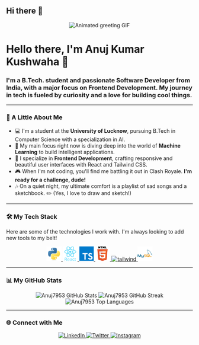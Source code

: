 ## Hi there 👋

<div align="center">
  <img src="https://media.giphy.com/media/Q81N62P9D8T7yW7B0K/giphy.gif" width="150" height="150" alt="Animated greeting GIF"/>
</div>

# Hello there, I'm Anuj Kumar Kushwaha 👋

### I'm a B.Tech. student and passionate Software Developer from India, with a major focus on Frontend Development. My journey in tech is fueled by curiosity and a love for building cool things.

---

### 🚀 A Little About Me

-   💻 I'm a student at the **University of Lucknow**, pursuing B.Tech in Computer Science with a specialization in AI.
-   🌱 My main focus right now is diving deep into the world of **Machine Learning** to build intelligent applications.
-   🎨 I specialize in **Frontend Development**, crafting responsive and beautiful user interfaces with React and Tailwind CSS.
-   🎮 When I'm not coding, you'll find me battling it out in Clash Royale. **I'm ready for a challenge, dude!**
-   🎶 On a quiet night, my ultimate comfort is a playlist of sad songs and a sketchbook. ✏️ (Yes, I love to draw and sketch!)

---

### 🛠️ My Tech Stack

Here are some of the technologies I work with. I'm always looking to add new tools to my belt!

<p align="center">
    <a href="https://www.python.org" target="_blank" rel="noreferrer"> <img src="https://raw.githubusercontent.com/devicons/devicon/master/icons/python/python-original.svg" alt="python" width="40" height="40"/> </a>
    <a href="https://reactjs.org/" target="_blank" rel="noreferrer"> <img src="https://raw.githubusercontent.com/devicons/devicon/master/icons/react/react-original-wordmark.svg" alt="react" width="40" height="40"/> </a>
    <a href="https://www.typescriptlang.org/" target="_blank" rel="noreferrer"> <img src="https://raw.githubusercontent.com/devicons/devicon/master/icons/typescript/typescript-original.svg" alt="typescript" width="40" height="40"/> </a>
    <a href="https://www.w3.org/html/" target="_blank" rel="noreferrer"> <img src="https://raw.githubusercontent.com/devicons/devicon/master/icons/html5/html5-original-wordmark.svg" alt="html5" width="40" height="40"/> </a>
    <a href="https://tailwindcss.com/" target="_blank" rel="noreferrer"> <img src="https://www.vectorlogo.zone/logos/tailwindcss/tailwindcss-icon.svg" alt="tailwind" width="40" height="40"/> </a>
    <a href="https://www.mysql.com/" target="_blank" rel="noreferrer"> <img src="https://raw.githubusercontent.com/devicons/devicon/master/icons/mysql/mysql-original-wordmark.svg" alt="mysql" width="40" height="40"/> </a>
</p>

---

### 📊 My GitHub Stats

<p align="center">
    <img src="https://github-readme-stats.vercel.app/api?username=Anuj7953&show_icons=true&locale=en&theme=tokyonight&hide_rank=true" alt="Anuj7953 GitHub Stats"/>
    <img src="https://github-readme-streak-stats.herokuapp.com/?user=Anuj7953&theme=tokyonight" alt="Anuj7953 GitHub Streak"/>
    <img src="https://github-readme-stats.vercel.app/api/top-langs/?username=Anuj7953&layout=compact&locale=en&theme=tokyonight" alt="Anuj7953 Top Languages"/>
</p>

---

### 🌐 Connect with Me

<p align="center">
    <a href="https://www.linkedin.com/in/anuj-kumar-kushwaha-57646125" target="_blank" rel="noreferrer">
        <img src="https://img.shields.io/badge/LinkedIn-0077B5?style=for-the-badge&logo=linkedin&logoColor=white" alt="LinkedIn"/>
    </a>
    <a href="https://x.com/AK226768743" target="_blank" rel="noreferrer">
        <img src="https://img.shields.io/badge/Twitter-1DA1F2?style=for-the-badge&logo=twitter&logoColor=white" alt="Twitter"/>
    </a>
    <a href="https://www.instagram.com/__anuj7953" target="_blank" rel="noreferrer">
        <img src="https://img.shields.io/badge/Instagram-E4405F?style=for-the-badge&logo=instagram&logoColor=white" alt="Instagram"/>
    </a>
</p>
